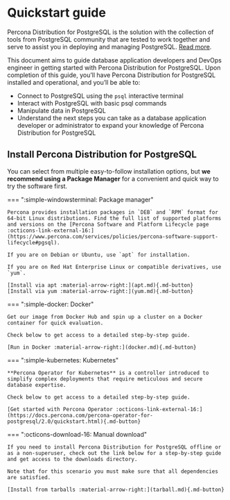 # Quickstart guide

Percona Distribution for PostgreSQL is the solution with the collection of tools from PostgreSQL community that are tested to work together and serve to assist you in deploying and managing PostgreSQL. [Read more](index.md).

This document aims to guide database application developers and DevOps engineer in getting started with Percona Distribution for PostgreSQL. Upon completion of this guide, you’ll have Percona Distribution for PostgreSQL installed and operational, and you’ll be able to:

* Connect to PostgreSQL using the `psql` interactive terminal 
* Interact with PostgreSQL with basic psql commands
* Manipulate data in PostgreSQL 
* Understand the next steps you can take as a database application developer or administrator to expand your knowledge of Percona Distribution for PostgreSQL

## Install Percona Distribution for PostgreSQL

You can select from multiple easy-to-follow installation options, but **we recommend using a Package Manager** for a convenient and quick way to try the software first.

=== ":simple-windowsterminal: Package manager"

    Percona provides installation packages in `DEB` and `RPM` format for 64-bit Linux distributions. Find the full list of supported platforms and versions on the [Percona Software and Platform Lifecycle page :octicons-link-external-16:](https://www.percona.com/services/policies/percona-software-support-lifecycle#pgsql).

    If you are on Debian or Ubuntu, use `apt` for installation.

    If you are on Red Hat Enterprise Linux or compatible derivatives, use `yum`.

    [Install via apt :material-arrow-right:](apt.md){.md-button}
    [Install via yum :material-arrow-right:](yum.md){.md-button}


=== ":simple-docker: Docker"

    Get our image from Docker Hub and spin up a cluster on a Docker container for quick evaluation.

    Check below to get access to a detailed step-by-step guide.
    
    [Run in Docker :material-arrow-right:](docker.md){.md-button}

=== ":simple-kubernetes: Kubernetes"

    **Percona Operator for Kubernetes** is a controller introduced to simplify complex deployments that require meticulous and secure database expertise.

    Check below to get access to a detailed step-by-step guide.

    [Get started with Percona Operator :octicons-link-external-16:](https://docs.percona.com/percona-operator-for-postgresql/2.0/quickstart.html){.md-button}

=== ":octicons-download-16: Manual download"

    If you need to install Percona Distribution for PostgreSQL offline or as a non-superuser, check out the link below for a step-by-step guide and get access to the downloads directory.

    Note that for this scenario you must make sure that all dependencies are satisfied.

    [Install from tarballs :material-arrow-right:](tarball.md){.md-button}





